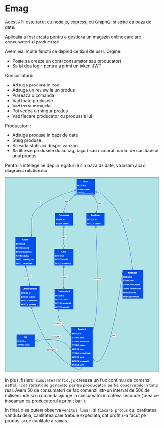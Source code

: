 # Emag

Acest API este facut cu node.js, express, cu GraphQl si sqlite ca baza de date. 

Aplicatia a fost creata pentru a gestiona un magazin online care are consumatori si producatori.

Avem mai multe functii ce depind ce tipul de user.
Orgine:
- Poate sa creeze un cont (consumator sau producator)
- Sa isi dea login pentru a primi un token JWT

Consumatorii:
- Adauga produse in cos
- Adauga un review la un produs
- Plaseaza o comanda
- Vad toate produsele
- Vad toate mesajele
- Pot vedea un singur produs
- Vad fiecare producator cu produsele lui

Producatorii:
- Adauga produse in baza de date
- Sterg produse
- Sa vada statistici despre vanzari
- Sa filtreze produsele dupa: tag, taguri sau numarul maxim de cantitate al unui produs

Pentru a intelege pe deplin legaturile din baza de date, va lasam aici o diagrama relationala:

![image](documentation/Relational_Database.drawio.png)


In plus, fisierul `simulateTraffic.js` creeaza un flux continuu de comenzi, astfel incat statisticile generate pentru producatori sa fie observabile in timp real. Avem 50 de consumatori ce fac comenzi intr-un interval de 500 de milisecunde si o comanda ajunge la consumator in cateva secunde (ceea ce inseaman ca producatorul a primit bani).    

In final, o sa putem observa `venitul lunar`, si `fiecare produs` cu: cantitatea vanduta deja, cantitatea care trebuie expediata, cat profit s-a facut pe produs, si ce cantitate a ramas.